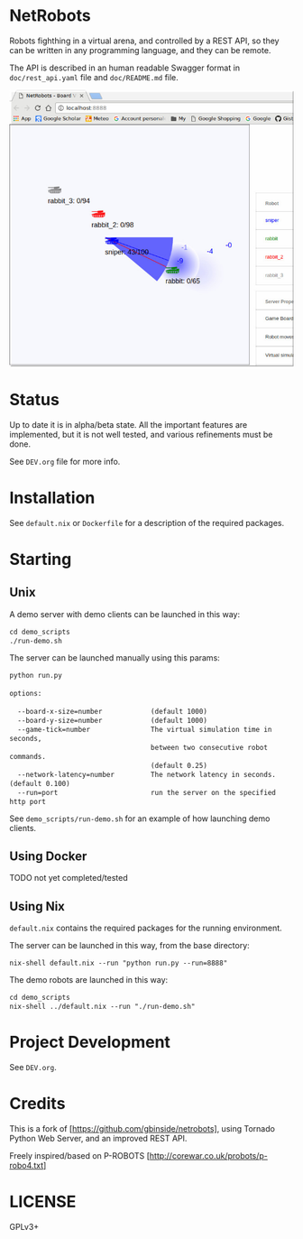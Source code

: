 NetRobots
=========

Robots fighthing in a virtual arena, and controlled by a REST API, so they can be written in any programming language, and they can be remote. 

The API is described in an human readable Swagger format in `doc/rest_api.yaml` file and `doc/README.md` file.

![screenshot](/doc/screenshot_1.jpg)

Status
======

Up to date it is in alpha/beta state. All the important features are implemented, but it is not well tested, and various refinements must be done. 

See `DEV.org` file for more info.

Installation
============

See `default.nix` or `Dockerfile` for a description of the required packages.

Starting
========

Unix
----

A demo server with demo clients can be launched in this way:

    cd demo_scripts
    ./run-demo.sh

The server can be launched manually using this params:

    python run.py

    options:

      --board-x-size=number            (default 1000)
      --board-y-size=number            (default 1000)
      --game-tick=number               The virtual simulation time in seconds,
                                       between two consecutive robot commands.
                                       (default 0.25)
      --network-latency=number         The network latency in seconds. (default 0.100)
      --run=port                       run the server on the specified http port

See `demo_scripts/run-demo.sh` for an example of how launching demo clients.

Using Docker
------------

TODO not yet completed/tested

Using Nix
---------

`default.nix` contains the required packages for the running environment.

The server can be launched in this way, from the base directory: 

    nix-shell default.nix --run "python run.py --run=8888"

The demo robots are launched in this way:

    cd demo_scripts
    nix-shell ../default.nix --run "./run-demo.sh"

Project Development
===================

See `DEV.org`.

Credits
=======

This is a fork of [https://github.com/gbinside/netrobots], using Tornado Python Web Server, and an improved REST API.

Freely inspired/based on P-ROBOTS [http://corewar.co.uk/probots/p-robo4.txt]

LICENSE
=======

GPLv3+

